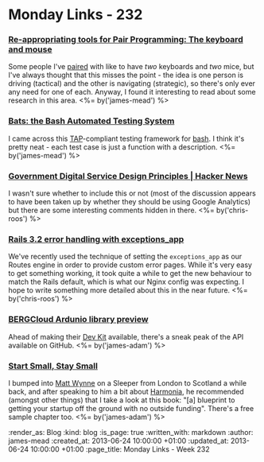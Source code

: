 Monday Links - 232
============

### [Re-appropriating tools for Pair Programming: The keyboard and mouse](http://salfreudenberg.wordpress.com/2013/06/22/re-appropriating-tools-for-pair-programming-the-keyboard-and-mouse/)

Some people I've [paired](http://c2.com/cgi/wiki?PairProgramming) with like to have *two* keyboards and *two* mice, but I've always thought that this misses the point - the idea is one person is driving (tactical) and the other is navigating (strategic), so there's only ever any need for one of each. Anyway, I found it interesting to read about some research in this area. <%= by('james-mead') %>


### [Bats: the Bash Automated Testing System](https://github.com/sstephenson/bats)

I came across this [TAP](http://testanything.org/)-compliant testing framework for [bash](http://www.bash.org/). I think it's pretty neat - each test case is just a function with a description. <%= by('james-mead') %>


### [Government Digital Service Design Principles | Hacker News](https://news.ycombinator.com/item?id=5911218)

I wasn't sure whether to include this or not (most of the discussion appears to have been taken up by whether they should be using Google Analytics) but there are some interesting comments hidden in there. <%= by('chris-roos') %>


### [Rails 3.2 error handling with exceptions_app](https://coderwall.com/p/w3ghqq)

We've recently used the technique of setting the `exceptions_app` as our Routes engine in order to provide custom error pages. While it's very easy to get something working, it took quite a while to get the new behaviour to match the Rails default, which is what our Nginx config was expecting. I hope to write something more detailed about this in the near future. <%= by('chris-roos') %>


### [BERGCloud Ardunio library preview](https://github.com/bergcloud/devboard-clientlib-arduino)

Ahead of making their [Dev Kit](http://bergcloud.com/devkit/) available, there's a sneak peak of the API available on GitHub. <%= by('james-adam') %>


### [Start Small, Stay Small](http://www.startupbook.net/)

I bumped into [Matt Wynne](http://mattwynne.net) on a Sleeper from London to Scotland a while back, and after speaking to him a bit about [Harmonia](https://harmonia.io), he recommended (amongst other things) that I take a look at this book: "[a] blueprint to getting your startup off the ground with no outside funding". There's a free sample chapter too. <%= by('james-adam') %>


:render_as: Blog
:kind: blog
:is_page: true
:written_with: markdown
:author: james-mead
:created_at: 2013-06-24 10:00:00 +01:00
:updated_at: 2013-06-24 10:00:00 +01:00
:page_title: Monday Links - Week 232
